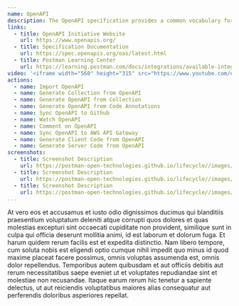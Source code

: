```yaml
---
name: OpenAPI
description: The OpenAPI specification provides a common vocabulary for describing the surface area of request and response APIs, as well as webhooks, ensuring that API producers and consumers are on the same page when it comes to integration, but also helps stabilize multiple areas of the API lifecycle providing a contract that can be used for delivering documentation, mocks, testing, and more.
links:
  - title: OpenAPI Initiative Website
    url: https://www.openapis.org/
  - title: Specification Documentation
    url: https://spec.openapis.org/oas/latest.html
  - title: Postman Learning Center
    url: https://learning.postman.com/docs/integrations/available-integrations/working-with-openAPI/           
video: '<iframe width="560" height="315" src="https://www.youtube.com/embed/7F3f4WOFs38" title="YouTube video player" frameborder="0" allow="accelerometer; autoplay; clipboard-write; encrypted-media; gyroscope; picture-in-picture" allowfullscreen></iframe>'
actions:
  - name: Import OpenAPI
  - name: Generate Collection from OpenAPI
  - name: Generate OpenAPI from Collection
  - name: Generate OpenAPI from Code Annotations  
  - name: Sync OpenAPI to Github
  - name: Watch OpenAPI
  - name: Comment on OpenAPI
  - name: Sync OpenAPI to AWS API Gateway
  - name: Generate Client Code from OpenAPI
  - name: Generate Server Code from OpenAPI
screenshots:
  - title: Screenshot Description
    url: https://postman-open-technologies.github.io/lifecycle//images/postman-screenshot.png          
  - title: Screenshot Description
    url: https://postman-open-technologies.github.io/lifecycle//images/postman-screenshot.png  
  - title: Screenshot Description
    url: https://postman-open-technologies.github.io/lifecycle//images/postman-screenshot.png     
...
```

<p>At vero eos et accusamus et iusto odio dignissimos ducimus qui blanditiis praesentium voluptatum deleniti atque corrupti quos dolores et quas molestias excepturi sint occaecati cupiditate non provident, similique sunt in culpa qui officia deserunt mollitia animi, id est laborum et dolorum fuga. Et harum quidem rerum facilis est et expedita distinctio. Nam libero tempore, cum soluta nobis est eligendi optio cumque nihil impedit quo minus id quod maxime placeat facere possimus, omnis voluptas assumenda est, omnis dolor repellendus. Temporibus autem quibusdam et aut officiis debitis aut rerum necessitatibus saepe eveniet ut et voluptates repudiandae sint et molestiae non recusandae. Itaque earum rerum hic tenetur a sapiente delectus, ut aut reiciendis voluptatibus maiores alias consequatur aut perferendis doloribus asperiores repellat.</p>
